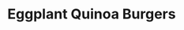---
title: "Eggplant Quinoa Burgers"
category: "flavor"
layout: single
excerpt: "These eggplant quinoa burgers are simple and clean -- perfect for lunch or dinner."
header:
#   image: /assets/images/unsplash-gallery-image-1.jpg
  teaser: images/flavor.png
---
